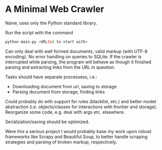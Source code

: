 # A Minimal Web Crawler
Naive, uses only the Python standard library.

Run the script with the command
```bash
python main.py <URL(s) to start with>
```

Can only deal with well formed documents, valid markup (with UTF-8 encoding).
No error handling on queries to SQLite.
If the crawler is interrupted while parsing, the program will behave as though
it finished parsing and extracting links from the URL in question.

Tasks should have separate processess, i.e.:
- Downloading document from url, saving to storage
- Parsing document from storage, finding links

Could probably do with support for rules (blacklist, etc.) and better model
abstraction (i.e. objects/classes for interactions with frontier and storage).
Reorganize some code, e.g. deal with args etc. elsewhere.

Serialization/saving should be optimized.

Were this a serious project I would probably base my work upon robust frameworks
like Scrapy and Beautiful Soup, to better handle scraping strategies and parsing
of broken markup, respectively.
